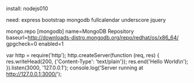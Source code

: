 install:
nodejs010

need:
express
bootstrap
mongodb
fullcalendar
underscore
jquery


mongo.repo
[mongodb]
name=MongoDB Repository
baseurl=http://downloads-distro.mongodb.org/repo/redhat/os/x86_64/
gpgcheck=0
enabled=1

var http = require('http');
http.createServer(function (req, res) {
res.writeHead(200, {'Content-Type': 'text/plain'});
res.end('Hello World\n');
}).listen(3000, '127.0.0.1');
console.log('Server running at http://127.0.0.1:3000/');


